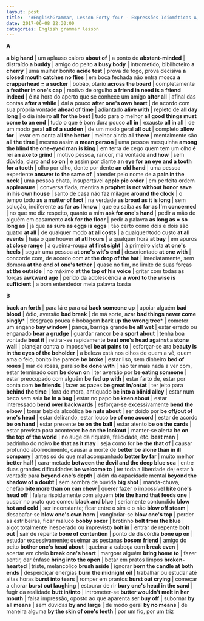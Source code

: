 ```yaml
---
layout: post
title:  "#EnglishGrammar, Lesson Forty-four - Expressões Idiomáticas A, B"
date: 2017-06-08 22:30:00
categories: English grammar lesson
---
```


**A**

**a big hand** | um aplauso caloro
**about of** | a ponto de
**abstent-minded** | distraído
**a buddy** | amigo do peito
**a busy body** | intrometido, bibilhoteiro
**a cherry** | uma mulher bonito
**acide test** | prova de fogo, prova decisiva
**a closed mouth catches no flies** | em boca fechada não entra mosca
**a crapperhead = a sucker** | bobão, otário
**across the board** | completamente
**a feather in one's cap** | motivo de orgulho
**a friend in need is a friend indeed** | é na hora do aperto que se conhece um amigo
**after all** | afinal das contas
**after a while** | daí a pouco
**after one's own heart** | de acordo com sua própria vontade
**ahead of time** | adiantado
**alive with** | repleto de
**all day long** | o dia inteiro
**all for the best** | tudo para o melhor 
**all good things must come to an end** | tudo o que é bom dura pouco
**all in** | exausto
**all in all** | de um modo geral
**all of a sudden** | de um modo geral
**all out** | completo
**allow for** | levar em conta
**all the better** | melhor ainda
**all there** | mentalmente são
**all the time** | mesmo assim
**a mean person** | uma pessoa mesquinha
**among the blind the one-eyed man is king** | em terra de cego quem tem um olho é rei
**an axe to grind** | motivo pessoa, rancor, má vontade
**and how** | sem dúvida, claro
**and so on** | e assim por diante
**an eye for an eye and a tooth for a tooth** | olho por olho, dente por dente
**an old hand** | uma pessoa experiente
**answer to the same of** | atender pelo nome de
**a pain in the neck** | uma pessoa chata, insuportável
**apple pie order** | em perfeita ordem
**appleasure** | conversa fiada, mentira
**a prophet is not without honor save in his own house** | santo de casa não faz milagre
**around the clock** | o tempo todo
**as a matter of fact** | na verdade
**as broad as it is long** | sem solução, indiferente
**as far as I know** | que eu saiba
**as far as I'm concerned** | no que me diz respeito, quanto a mim
**ask for one's hand** | pedir a mão de alguém em casamento
**ask for the floor** | pedir a palavra
**as long as = so long as** | já que
**as sure as eggs is eggs** | tão certo como dois e dois são quatro
**at all** | de qualquer modo
**at all costs** | a qualquer/todo custo
**at all events** | haja o que houver
**at atl hours** | a qualquer hora
**at bay** | em apuros
**at close range** | à queima-roupa
**at first sight** | à primeiro vista
**at one's heels** | seguir uma pessoa
**at one's wit's end** | desorientado
**at one with** | concorde com, de acordo com
**at the drop of the hat** | imediatamente, sem domora
**at the end of one's tether** | quase no fim, no limite de suas forças 
**at the outside** | no máximo
**at the top of his voice** | gritar com todas as forças
**awkward age** | perído da adolescência
**a word to the wise is sufficient** | a bom entendedor meia palavra basta

**B**

**back an forth** | para lá e para cá
**back someone up** | apoiar alguém
**bad blood** | ódio, aversão
**bad break** | de má sorte, azar
**bad things never come singly*** | desgraça pouca é bobagem
**bark up the wrong tree*** | cometer um engano
**bay window** | pança, barriga grande
**be all wet** | estar errado ou enganado
**bear a grudge** | guardar rancor
**be a sport about** | tenha boa vontade
**beat it** | retirar-se rapidamente
**beat one's head against a stone wall** | planejar contra o impossível
**be at pains to** | esforçar-se ara
**beauty is in the eyes of the beholder** | a beleza está nos olhos de quem a vê, quem ama o feio, bonito lhe parece
**be broke** | estar liso, sem dinheiro
**bed of roses** | mar de rosas, paraíso
**be done with** | não ter mais nada a ver com, estar terminado com
**be down on** | ter aversão por
**be eating someone** | estar preocupado com alguém
**be fed up with** | estar farto de, estar por conta com
**be friends** | fazer as pazes
**be great in/on/at** | ter jeito para 
**behind the time** | fora de mora, antiquado
**be into a blinid alley** | estar num beco sem saia
**be in a bag** | estar no papo
**be keen about** | estar interessado
**bend over backwards** | esforçar-se excessivamente
**bend the elbow** | tomar bebida alcoólica
**be nuts about** | ser doido por
**be off/out of one's head** | estar delirando, estar louco
**be of one accord** | estar de acordo
**be on hand** | estar presente
**be on the ball** | estar atento
**be on the cards** | estar previsto para acontecer
**be on the lookout** | manter-se alerta
**be on the top of the world** | no auge da riqueza, felicidade, etc.
**best man** | padrinho do noivo
**be that as it may** | seja como for
**be the that of** | causar profundo aborrecimento, causar a morte de
**better be alone than in ill company** | antes só do que mal acompanhado
**better by far** | muito melhor
**better half** | cara-metade
**between the devil and the deep blue sea** | entre duas grandes dificuldades
**be welcome to** | ter toda a liberdade de; estar à vontade para
**beyond one's depth** | além da capacidade mental
**beyond the shadow of a doubt** | sem sombra de búvida
**big shot** | manda-chuva, chefão
**bite more than on can chew** | querer fazer o impossível
**bite one's head off** | falara rispidamente com alguém
**bite the hand that feeds one** | cuspir no prato que comeu
**black and blue** | seriamente contundido
**blow hot and cold** | ser inconstante; ficar entre o sim e o não
**blow off steam** | desabafar-se
**blow one's own horn** | vangloriar-se
**blow one's top** | perder as estribeiras, ficar maluco
**bobby soxer** | brotinho
**bolt from the blue** | algot totalmente inesperado ou imprevisto
**bolt in** | entrar de repente
**bolt out** | sair de repente
**bone of contention** | ponto de discórdia
**bone up on** | estudar excessivamente; queimar as pestanas
**bosom friend** | amigo do peito
**bother one's head about** | quebrar a cabeça com
**break even** | acertar em cheio
**break one's heart** | margoar alguém
**bring home to** | fazer sentir, dar ênfase
**bring into the open** | botar em pratos limpos
**broken-hearted** | triste, melancólico
**brush aside** | ignorar
**born the candle at both ends** | desperdiçar energias
**burn the midnight oil** | trabalhar ou estudar até altas horas
**burst into tears** | romper em prantos
**burst out crying** | começar a chorar
**burst out laughing** | estourar de rir
**bury one's head in the sand** | fugir da realidade
**butt in/into** | intrometer-se
**butter wouldn't melt in her mouth** | falsa impressão, oposto ao que aparenta ser
**buy off** | subornar
**by all means** | sem dúvidas
**by and large** | de modo geral
**by no means** | de maneira alguma
**by the skin of one's teeth** | por um fio, por um triz